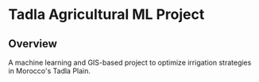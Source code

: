 # Tadla Agricultural ML Project

## Overview
A machine learning and GIS-based project to optimize irrigation strategies in Morocco's Tadla Plain.